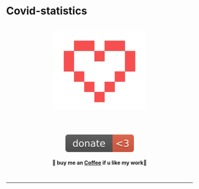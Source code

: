 # Covid-statistics

<h1 align="center">
	<img width="250" src="images/heart3.png" alt="Donations"><p>
</h1>

<br>
<p align="center">
	<a href="https://bit.ly/3ckpSAj"><img width="185" src="images/badge.svg" alt="Badge"></a>
	<br><br>
	<b>🙌 buy me an <a href="https://bit.ly/3ckpSAj">Coffee</a> if u like my <b>work</b>🙌</b>
</p>
<br>

---
<br>

